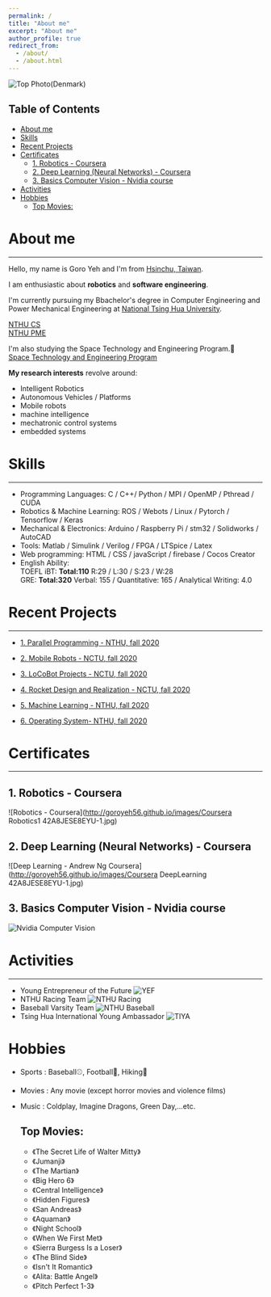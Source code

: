 ```yaml
---
permalink: /
title: "About me"
excerpt: "About me"
author_profile: true
redirect_from: 
  - /about/
  - /about.html
---
```


<!-- Global site tag (gtag.js) - Google Analytics -->
<script async src="https://www.googletagmanager.com/gtag/js?id=G-QLJV6N35GZ"></script>
<script>
  window.dataLayer = window.dataLayer || [];
  function gtag(){dataLayer.push(arguments);}
  gtag('js', new Date());

  gtag('config', 'G-QLJV6N35GZ');
</script>



<!-- My photo in Denmark -->
![Top Photo(Denmark)](https://i.imgur.com/CjcJXWK.jpg)


## Table of Contents  
- [About me](#about-me)
- [Skills](#skills)
- [Recent Projects](#recent-projects)
- [Certificates](#certificates)
  * [1. Robotics - Coursera](#1-robotics---coursera)
  * [2. Deep Learning (Neural Networks) - Coursera](#2-deep-learning--neural-networks----coursera)
  * [3. Basics Computer Vision - Nvidia course](#3-basics-computer-vision---nvidia-course)
- [Activities](#activities)
- [Hobbies](#hobbies)
  * [Top Movies:](#top-movies-)  
<!-- <small><i><a href='http://ecotrust-canada.github.io/markdown-toc/'>Table of contents generated with markdown-toc</a></i></small> -->


# About me
---

Hello, my name is Goro Yeh and I'm from [Hsinchu, Taiwan](https://www.google.com/maps/place/%E6%96%B0%E7%AB%B9%E5%B8%82%E6%96%B0%E7%AB%B9/@24.6293865,120.6178652,10z/data=!4m5!3m4!1s0x346835db1a4b4b11:0xd409dcbcb5d33b0c!8m2!3d24.8138287!4d120.9674798).

I am enthusiastic about **robotics** and **software engineering**.

I'm currently pursuing my Bbachelor's degree in Computer Engineering
and Power Mechanical Engineering at [National Tsing Hua University](http://nthu-en.site.nthu.edu.tw/).

[NTHU CS](http://dcs-en.site.nthu.edu.tw/index.php)  
[NTHU PME](http://www.pme.nthu.edu.tw/index.php?Lang=en)  

I'm also studying the Space Technology and Engineering Program.🚀  
[Space Technology and Engineering Program](http://curricul.site.nthu.edu.tw/p/406-1208-156303,r1433.php?Lang=zh-tw)

**My research interests** revolve around:  
* Intelligent Robotics
* Autonomous Vehicles / Platforms
* Mobile robots
* machine intelligence
* mechatronic control systems
* embedded systems


# Skills  
---
* Programming Languages: C / C++/ Python / MPI / OpenMP / Pthread / CUDA  
* Robotics & Machine Learning: ROS / Webots / Linux / Pytorch / Tensorflow / Keras  
* Mechanical & Electronics: Arduino / Raspberry Pi / stm32 / Solidworks / AutoCAD  
* Tools: Matlab / Simulink / Verilog / FPGA / LTSpice / Latex  
* Web programming: HTML / CSS / javaScript / firebase / Cocos Creator  
* English Ability:   
TOEFL iBT: **Total:110** R:29 / L:30 / S:23 / W:28   
GRE: **Total:320** Verbal: 155 / Quantitative: 165 / Analytical Writing: 4.0



# Recent Projects
---
<!-- ## 1. Parallel Programming - NTHU, fall 2020 -->
* [1. Parallel Programming - NTHU, fall 2020](https://goroyeh56.github.io/projects/ParallelProgramming/)  
<!-- ## 2. Mobile Robots - NCTU, fall 2020 -->
* [2. Mobile Robots - NCTU, fall 2020](https://goroyeh56.github.io/projects/MobileRobots/)   
<!-- ## 3. LoCoBot Projects - NCTU, fall 2020 -->
* [3. LoCoBot Projects - NCTU, fall 2020](https://goroyeh56.github.io/projects/LoCoBot_Projects/)   
<!-- ## 4. Rocket Design and Realization - NCTU, fall 2020 -->
* [4. Rocket Design and Realization - NCTU, fall 2020](https://goroyeh56.github.io/projects/RocketDesign/)    
<!-- ## 5. Machine Learning - NTHU, fall 2020 -->
* [5. Machine Learning - NTHU, fall 2020](https://goroyeh56.github.io/projects/MachineLearning/)  
<!-- ## 6. Operating System- NTHU, fall 2020  -->
* [6. Operating System- NTHU, fall 2020 ](https://goroyeh56.github.io/projects/OperatingSystem/)  

# Certificates 
---
## 1. Robotics - Coursera

![Robotics - Coursera](http://goroyeh56.github.io/images/Coursera Robotics1 42A8JESE8EYU-1.jpg)

## 2. Deep Learning (Neural Networks) - Coursera

![Deep Learning - Andrew Ng Coursera](http://goroyeh56.github.io/images/Coursera DeepLearning 42A8JESE8EYU-1.jpg)

## 3. Basics Computer Vision - Nvidia course

![Nvidia Computer Vision](http://goroyeh56.github.io/images/nvidia.jpg)


<!-- ## Work Experience
### Industrial Technology Research Institute
Position:  Robotics Intern
Time:      July 2020 ~ Present -->

# Activities
---
* Young Entrepreneur of the Future
![YEF](http://goroyeh56.github.io/images/yef_elevator_pitch.png)
* NTHU Racing Team
![NTHU Racing](http://goroyeh56.github.io/images/racing2.jpg)
* Baseball Varsity Team
![NTHU Baseball](http://goroyeh56.github.io/images/swing.JPG)
* Tsing Hua International Young Ambassador
![TIYA](http://goroyeh56.github.io/images/tiya.jpg)

# Hobbies

* Sports : Baseball⚾, Football🏈, Hiking🗻
* Movies : Any movie (except horror movies and violence films)
* Music : Coldplay, Imagine Dragons, Green Day,...etc.


  ## Top Movies:
  * 《The Secret Life of Walter Mitty》
  * 《Jumanji》
  * 《The Martian》
  * 《Big Hero 6》
  * 《Central Intelligence》
  * 《Hidden Figures》
  * 《San Andreas》
  * 《Aquaman》
  * 《Night School》
  * 《When We First Met》
  * 《Sierra Burgess Is a Loser》
  * 《The Blind Side》
  * 《Isn't It Romantic》
  * 《Alita: Battle Angel》
  * 《Pitch Perfect 1-3》  


